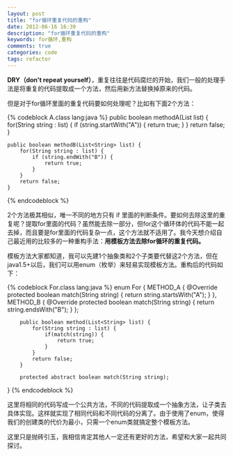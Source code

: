 ```yaml
---
layout: post
title: "for循环重复代码的重构"
date: 2012-06-16 16:39
description: "for循环重复代码的重构"
keywords: for循环,重构
comments: true
categories: code
tags: refactor
---
```

  
**DRY（don't repeat yourself）**，重复往往是代码腐烂的开始，我们一般的处理手法是将重复的代码提取成一个方法，然后用新方法替换掉原来的代码。  
  
<!--more-->  
但是对于for循环里面的重复代码要如何处理呢？比如有下面2个方法：  

{% codeblock A.class lang:java %}
    public boolean methodA(List<String> list) {
        for(String string : list) {
            if (string.startWith("A")) {
                return true;
            } 
        }
        return false;
    }

    public boolean methodB(List<String> list) {
        for(String string : list) {
            if (string.endWith("B")) {
                return true;
            } 
        }
        return false;
    }
{% endcodeblock %}  
  
2个方法极其相似，唯一不同的地方只有 if 里面的判断条件。要如何去除这里的重复呢？提取for里面的代码？虽然能去除一部分，但for这个循环体的代码不能一起去掉，而且要是for里面的代码复杂一点，这个方法就不适用了。我今天想介绍自己最近用的比较多的一种重构手法：**用模板方法去除for循环的重复代码。**  
  
模板方法大家都知道，我可以先建1个抽象类和2个子类要代替这2个方法，但在java1.5+以后，我们可以用enum（枚举）来轻易实现模板方法。重构后的代码如下：  

{% codeblock For.class lang:java %}
enum For {
        METHOD_A {
            @Override
            protected boolean match(String string) {
                return string.startsWith("A");
            }
        }, METHOD_B {
            @Override
            protected boolean match(String string) {
                return string.endsWith("B");
            }
        };

        public boolean method(List<String> list) {
            for(String string : list) {
                if(match(string)) {
                    return true;
                }
            }
            return false;
        }

        protected abstract boolean match(String string);
}
{% endcodeblock %}  
  
这里将相同的代码写成一个公共方法，不同的代码提取成一个抽象方法，让子类去具体实现。这样就实现了相同代码和不同代码的分离了。由于使用了enum，使得我们的创建类的代价为最小，只需一个enum类就搞定整个模板方法。  
  
这里只是抛砖引玉，我相信肯定其他人一定还有更好的方法，希望和大家一起共同探讨。  
